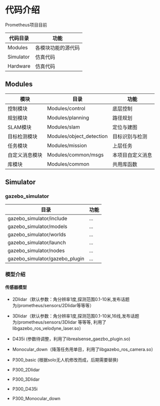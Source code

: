 # 代码介绍

Prometheus项目目前

| 代码目录 | 功能 |
|--|--|
| Modules | 各模块功能的源代码 |
| Simulator | 仿真代码 |
| Hardware| 仿真代码 |

## Modules

| 模块 | 目录 | 功能|
|--|--|--|
| 控制模块 | Modules/control |   底层控制 |
| 规划模块| Modules/planning |   路径规划 |
| SLAM模块| Modules/slam| 定位与建图	|
| 目标检测模块| Modules/object_detection | 目标识别与检测 |
| 任务模块| Modules/mission| 上层任务|
| 自定义消息模块| Modules/common/msgs | 本项目自定义消息 |
| 库模块 | Modules/common | 共用库函数 |

## Simulator

### gazebo_simulator

| 目录 | 功能 |
|--|--|
| gazebo_simulator/include|   ... |
| gazebo_simulator/models |   ... |
| gazebo_simulator/worlds | ...	|
| gazebo_simulator/launch| ... |
| gazebo_simulator/nodes| ...|
| gazebo_simulator/gazebo_plugin| ... |

### 模型介绍

#### 传感器模型

 - 2Dlidar（默认参数：角分辨率1度,探测范围0.1-10米,发布话题为/prometheus/sensors/2Dlidar等等等）
 - 3Dlidar（默认参数：角分辨率1度,探测范围0.1-10米,16线,发布话题为/prometheus/sensors/3Dlidar 等等等, 利用了libgazebo_ros_velodyne_laser.so）
 - D435i (参数待调整，利用了librealsense_gaezbo_plugin.so)
 - Monocular_down（降落任务用单目，利用了libgazebo_ros_camera.so）

 - P300_basic (根据solo无人机修改而成，后期需要替换)
 - P300_2Dlidar
 - P300_3Dlidar
 - P300_D435i
 - P300_Monocular_down